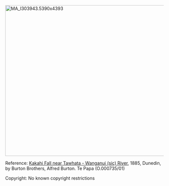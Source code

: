 <html><body><a href="/wp-content/uploads/2014/07/MA_I303943.5390x4393.jpg"><img class="alignnone size-full wp-image-228" src="/wp-content/uploads/2014/07/MA_I303943.5390x4393.jpg" alt="MA_I303943.5390x4393" width="589" height="480"></a>

Reference: <a href="http://collections.tepapa.govt.nz/Object/223265">Kakahi Fall near Tawhata - Wanganui (sic) River</a>, 1885, Dunedin, by Burton Brothers, Alfred Burton. Te Papa (O.000735/01)

Copyright: No known copyright restrictions</body></html>